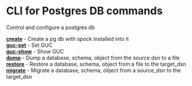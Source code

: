 # CLI for Postgres DB commands
Control and configure a postgres db

[**create**](help/db-create.md)       - Create a pg db with spock installed into it<br>
[**guc-set**](help/db-guc-set.md)     - Set GUC<br>
[**guc-show**](help/db-guc-show.md)   - Show GUC<br>
[**dump**](help/db-dump.md)           - Dump a database, schema, object from the source dsn to a file<br>
[**restore**](help/db-restore.md)     - Restore a database, schema, object from a file to the target_dsn<br>
[**migrate**](help/db-migrate.md)     - Migrate a database, schema, object from a source_dsn to the target_dsn<br>

